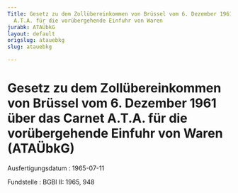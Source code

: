 ```yaml
---
Title: Gesetz zu dem Zollübereinkommen von Brüssel vom 6. Dezember 1961 über das Carnet
  A.T.A. für die vorübergehende Einfuhr von Waren
jurabk: ATAÜbkG
layout: default
origslug: atauebkg
slug: atauebkg

---
```


# Gesetz zu dem Zollübereinkommen von Brüssel vom 6. Dezember 1961 über das Carnet A.T.A. für die vorübergehende Einfuhr von Waren (ATAÜbkG)

Ausfertigungsdatum
:   1965-07-11

Fundstelle
:   BGBl II: 1965, 948

